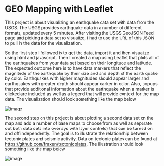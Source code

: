 # GEO Mapping with Leaflet

This project is about visualizing an earthquake data set with data from the USGS.
The USGS provides earthquake data in a number of different formats, updated every 5 minutes. 
After visiting the USGS GeoJSON Feed page and picking a data set to visualize, I had to use the URL of this JSON to pull in the data for the visualization.

 So the first step I followed is to get the data, import it and then visualize using html and javascript. Then I created a map using Leaflet that plots all of the earthquakes from your data set based on their longitude and latitude. The expected outcome here is to have data markers that reflect the magnitude of the earthquake by their size and and depth of the earth quake by color. Earthquakes with higher magnitudes should appear larger and earthquakes with greater depth should appear darker in color. Also, popups that provide additional information about the earthquake when a marker is clicked are included as well as a legend that will provide context for the map data.
The visualization should look something like the map below

![image](https://user-images.githubusercontent.com/75787486/124520431-7f0ac580-ddba-11eb-8a55-34ef44d44c6f.png)

The second step on this project is about plotting a second data set on the map and add a number of base maps to choose from as well as separate out both data sets into overlays  with layer controls) that can be turned on and off independently. The goal is to illustrate the relationship between tectonic plates and seismic activity. Data on tectonic plates can be found at https://github.com/fraxen/tectonicplates.
The illustration should look something like the map below

![image](https://user-images.githubusercontent.com/75787486/124520651-0bb58380-ddbb-11eb-9c0a-65fdad40101d.png)
